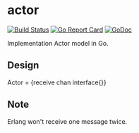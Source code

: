 # actor

[![Build Status](https://travis-ci.org/dannypsnl/actor.svg?branch=master)](https://travis-ci.org/dannypsnl/actor)
[![Go Report Card](https://goreportcard.com/badge/github.com/dannypsnl/actor)](https://goreportcard.com/report/github.com/dannypsnl/actor)
[![GoDoc](https://godoc.org/github.com/dannypsnl/actor?status.svg)](https://godoc.org/github.com/dannypsnl/actor)

Implementation Actor model in Go.

## Design

Actor = {receive chan interface{}}

## Note

Erlang won't receive one message twice.
